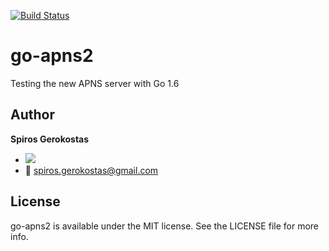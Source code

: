 [![Build Status](https://travis-ci.org/sger/go-apns2.svg?branch=master)](https://travis-ci.org/sger/go-apns2)

# go-apns2

Testing the new APNS server with Go 1.6

Author
-----

__Spiros Gerokostas__ 

- [![](https://img.shields.io/badge/twitter-sger-brightgreen.svg)](https://twitter.com/sger) 
- :email: spiros.gerokostas@gmail.com

License
-----

go-apns2 is available under the MIT license. See the LICENSE file for more info.

